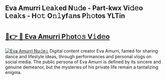 ## Eva Amurri L𝚎a𝚔ed N𝚞𝚍e - Part-kwx Vi𝚍𝚎o L𝚎a𝚔s - H𝚘𝚝 O𝚗𝚕yf𝚊ns P𝚑𝚘tos YLTin

# <h2><a href="http://kfca5i.oniu.top/?m=Eva+Amurri">🔗👉 🔴 Eva Amurri P𝚑ot𝚘𝚜 V𝚒d𝚎o</a></h2>

[![Eva Amurri Nu𝚍e𝚜](https://i.imgur.com/0qMVB7G.gif)](http://kfca5i.oniu.top/?m=Eva+Amurri)
Digital content creator Eva Amurri, famed for sharing dance and lifestyle ideas, through performances and personal vlogs on social media. The public persona of Eva Amurri is defined by its sincere and genuine demeanor, but the mysteries of his private life remain a tantalizing enigma.  
